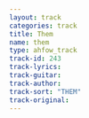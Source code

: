 ```yaml
---
layout: track
categories: track
title: Them
name: them
type: ahfow_track
track-id: 243
track-lyrics: 
track-guitar: 
track-author: 
track-sort: "THEM"
track-original: 
---
```

